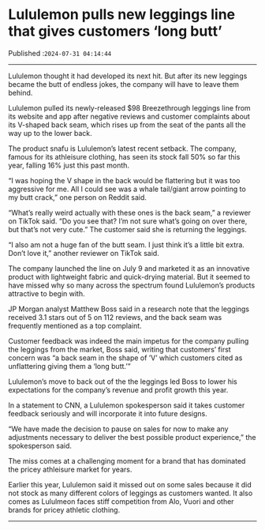 # Lululemon pulls new leggings line that gives customers ‘long butt’

Published :`2024-07-31 04:14:44`

---

Lululemon thought it had developed its next hit. But after its new leggings became the butt of endless jokes, the company will have to leave them behind.

Lululemon pulled its newly-released $98 Breezethrough leggings line from its website and app after negative reviews and customer complaints about its V-shaped back seam, which rises up from the seat of the pants all the way up to the lower back.

The product snafu is Lululemon’s latest recent setback. The company, famous for its athleisure clothing, has seen its stock fall 50% so far this year, falling 16% just this past month.

“I was hoping the V shape in the back would be flattering but it was too aggressive for me. All I could see was a whale tail/giant arrow pointing to my butt crack,” one person on Reddit said.

“What’s really weird actually with these ones is the back seam,” a reviewer on TikTok said. “Do you see that? I’m not sure what’s going on over there, but that’s not very cute.” The customer said she is returning the leggings.

“I also am not a huge fan of the butt seam. I just think it’s a little bit extra. Don’t love it,” another reviewer on TikTok said.

The company launched the line on July 9 and marketed it as an innovative product with lightweight fabric and quick-drying material. But it seemed to have missed why so many across the spectrum found Lululemon’s products attractive to begin with.

JP Morgan analyst Matthew Boss said in a research note that the leggings received 3.1 stars out of 5 on 112 reviews, and the back seam was frequently mentioned as a top complaint.

Customer feedback was indeed the main impetus for the company pulling the leggings from the market, Boss said, writing that customers’ first concern was “a back seam in the shape of ’V’ which customers cited as unflattering giving them a ‘long butt.’”

Lululemon’s move to back out of the the leggings led Boss to lower his expectations for the company’s revenue and profit growth this year.

In a statement to CNN, a Lululemon spokesperson said it takes customer feedback seriously and will incorporate it into future designs.

“We have made the decision to pause on sales for now to make any adjustments necessary to deliver the best possible product experience,” the spokesperson said.

The miss comes at a challenging moment for a brand that has dominated the pricey athleisure market for years.

Earlier this year, Lululemon said it missed out on some sales because it did not stock as many different colors of leggings as customers wanted. It also comes as Lululmeon faces stiff competition from Alo, Vuori and other brands for pricey athletic clothing.

---

